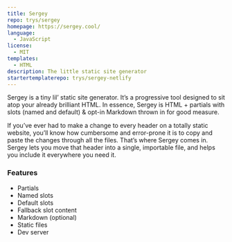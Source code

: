 ```yaml
---
title: Sergey
repo: trys/sergey
homepage: https://sergey.cool/
language:
  - JavaScript
license:
  - MIT
templates:
  - HTML
description: The little static site generator
startertemplaterepo: trys/sergey-netlify
---
```


Sergey is a tiny lil’ static site generator. It’s a progressive tool designed to sit atop your already brilliant HTML. In essence, Sergey is HTML + partials with slots (named and default) & opt-in Markdown thrown in for good measure.

If you’ve ever had to make a change to every header on a totally static website, you’ll know how cumbersome and error-prone it is to copy and paste the changes through all the files. That’s where Sergey comes in. Sergey lets you move that header into a single, importable file, and helps you include it everywhere you need it.

### Features

* Partials
* Named slots
* Default slots
* Fallback slot content
* Markdown (optional)
* Static files
* Dev server
